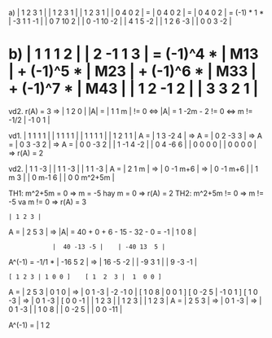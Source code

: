 a)
|  1 2 3  1 |   | 1 2  3  1 |   | 1  2  3  1 |
|  0 4 0  2 | = | 0 4  0  2 | = | 0  4  0  2 | = (-1) * 1 *
| -3 1 1 -1 |   | 0 7 10  2 |   | 0 -1 10 -2 |
|  4 1 5 -2 |   | 1 2  6 -3 |   | 0  0  3 -2 |

b)
| 1  1  1 2 |
| 2 -1  1 3 | = (-1)^4 * | M13 | + (-1)^5 * | M23 | + (-1)^6 * | M33 | + (-1)^7 * | M43 |
| 1  2 -1 2 |
| 3  3  2 1 |
=

vd2.
r(A) = 3
=>
      |  1 2 0 |
|A| = |  1 1 m | != 0 <=> |A| = 1 -2m - 2 != 0 <=> m != -1/2
      | -1 0 1 |

vd1.
    | 1  1  1  1 |        | 1 1  1 1 |        | 1 1  1 1 |        | 1 2  1 1 |
A = | 1  3 -2  4 | => A = | 0 2 -3 3 | => A = | 0 3 -3 2 | => A = | 0 0 -3 2 |
    | 1 -1  4 -2 |        | 0 4 -6 6 |        | 0 0  0 0 |        | 0 0  0 0 |
=> r(A) = 2

vd2.
    | 1 1 -3 |    | 1   1  -3 |    | 1  1     -3 |
A = | 2 1  m | => | 0  -1 m+6 | => | 0 -1    m+6 |
    | 1 m  3 |    | 0 m-1   6 |    | 0  0 m^2+5m |

TH1: m^2+5m = 0 => m = -5 hay m = 0 => r(A) = 2
TH2: m^2+5m != 0 => m != -5 va m != 0 => r(A) = 3

    | 1 2 3 |
A = | 2 5 3 | => |A| = 40 + 0 + 6 - 15 - 32 - 0 = -1
    | 1 0 8 |

                |  40 -13 -5 |    | -40 13  5 |
A^(-1) = -1/1 * | -16   5  2 | => |  16 -5 -2 |
                |  -9   3  1 |    |   9 -3 -1 |

    [ 1 2 3 | 1 0 0 ]    [ 1  2  3 |  1  0 0 ] 
A = | 2 5 3 | 0 1 0 | => | 0  1 -3 | -2 -1 0 |
    [ 1 0 8 | 0 0 1 ]    [ 0 -2  5 | -1  0 1 ]
   [ 1 0 -3 |
=> | 0 1 -3 | 
   [ 0 0 -1 |
    | 1 2 3 |    | 1  2  3 |    | 1 2   3 |
A = | 2 5 3 | => | 0  1 -3 | => | 0 1  -3 |
    | 1 0 8 |    | 0 -2  5 |    | 0 0 -11 |

A^(-1) = | 1 2